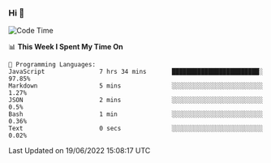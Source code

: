 ### Hi 👋

<!--START_SECTION:waka-->
![Code Time](http://img.shields.io/badge/Code%20Time-148%20hrs%2026%20mins-blue)

📊 **This Week I Spent My Time On** 

```text
💬 Programming Languages: 
JavaScript               7 hrs 34 mins       ████████████████████████░   97.85% 
Markdown                 5 mins              ░░░░░░░░░░░░░░░░░░░░░░░░░   1.27% 
JSON                     2 mins              ░░░░░░░░░░░░░░░░░░░░░░░░░   0.5% 
Bash                     1 min               ░░░░░░░░░░░░░░░░░░░░░░░░░   0.36% 
Text                     0 secs              ░░░░░░░░░░░░░░░░░░░░░░░░░   0.02%

```


 Last Updated on 19/06/2022 15:08:17 UTC
<!--END_SECTION:waka-->

